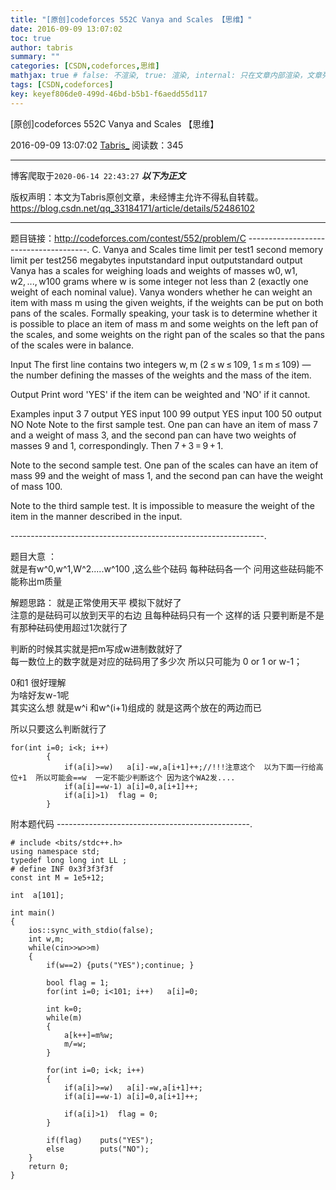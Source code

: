 ```yaml
---
title: "[原创]codeforces 552C Vanya and Scales 【思维】"
date: 2016-09-09 13:07:02
toc: true
author: tabris
summary: ""
categories: [CSDN,codeforces,思维]
mathjax: true # false: 不渲染, true: 渲染, internal: 只在文章内部渲染，文章列表中不渲染
tags: [CSDN,codeforces]
key: keyef806de0-499d-46bd-b5b1-f6aedd55d117
---
```


[原创]codeforces 552C Vanya and Scales 【思维】

2016-09-09 13:07:02  [Tabris_](https://me.csdn.net/qq_33184171) 阅读数：345

---

博客爬取于`2020-06-14 22:43:27`
***以下为正文***

版权声明：本文为Tabris原创文章，未经博主允许不得私自转载。
https://blog.csdn.net/qq_33184171/article/details/52486102

<!-- more -->

---

题目链接：http://codeforces.com/contest/552/problem/C
--------------------------------------.
C. Vanya and Scales
time limit per test1 second
memory limit per test256 megabytes
inputstandard input
outputstandard output
Vanya has a scales for weighing loads and weights of masses w0, w1, w2, ..., w100 grams where w is some integer not less than 2 (exactly one weight of each nominal value). Vanya wonders whether he can weight an item with mass m using the given weights, if the weights can be put on both pans of the scales. Formally speaking, your task is to determine whether it is possible to place an item of mass m and some weights on the left pan of the scales, and some weights on the right pan of the scales so that the pans of the scales were in balance.

Input
The first line contains two integers w, m (2 ≤ w ≤ 109, 1 ≤ m ≤ 109) — the number defining the masses of the weights and the mass of the item.

Output
Print word 'YES' if the item can be weighted and 'NO' if it cannot.

Examples
input
3 7
output
YES
input
100 99
output
YES
input
100 50
output
NO
Note
Note to the first sample test. One pan can have an item of mass 7 and a weight of mass 3, and the second pan can have two weights of masses 9 and 1, correspondingly. Then 7 + 3 = 9 + 1.

Note to the second sample test. One pan of the scales can have an item of mass 99 and the weight of mass 1, and the second pan can have the weight of mass 100.

Note to the third sample test. It is impossible to measure the weight of the item in the manner described in the input.

---------------------------------------------------------------.

题目大意  ：  
就是有w^0,w^1,W^2.....w^100 ,这么些个砝码  每种砝码各一个  问用这些砝码能不能称出m质量


解题思路： 
就是正常使用天平  模拟下就好了  
注意的是砝码可以放到天平的右边  且每种砝码只有一个
这样的话   只要判断是不是有那种砝码使用超过1次就行了  

判断的时候其实就是把m写成w进制数就好了  
每一数位上的数字就是对应的砝码用了多少次  所以只可能为 0 or 1 or w-1；

0和1 很好理解  
为啥好友w-1呢  
其实这么想 就是w^i 和w^(i+1)组成的  就是这两个放在的两边而已  

所以只要这么判断就行了  
```
for(int i=0; i<k; i++)
        {
            if(a[i]>=w)   a[i]-=w,a[i+1]++;//!!!注意这个  以为下面一行给高位+1  所以可能会==w  一定不能少判断这个 因为这个WA2发....
            if(a[i]==w-1) a[i]=0,a[i+1]++;
            if(a[i]>1)  flag = 0;
        }
``` 


附本题代码
------------------------------------------------.
```
# include <bits/stdc++.h>
using namespace std;
typedef long long int LL ;
# define INF 0x3f3f3f3f
const int M = 1e5+12;

int  a[101];

int main()
{
    ios::sync_with_stdio(false);
    int w,m;
    while(cin>>w>>m)
    {
        if(w==2) {puts("YES");continue; }

        bool flag = 1;
        for(int i=0; i<101; i++)   a[i]=0;

        int k=0;
        while(m)
        {
            a[k++]=m%w;
            m/=w;
        }

        for(int i=0; i<k; i++)
        {
            if(a[i]>=w)   a[i]-=w,a[i+1]++;
            if(a[i]==w-1) a[i]=0,a[i+1]++;
            
            if(a[i]>1)  flag = 0;
        }

        if(flag)    puts("YES");
        else        puts("NO");
    }
    return 0;
}

```
